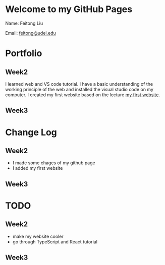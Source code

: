 # Welcome to my GitHub Pages

Name: Feitong Liu

Email: feitong@udel.edu

# Portfolio
## Week2 
I learned web and VS code tutorial. I have a basic understanding of the working principle of the web and installed the visual studio code on my computer. I created my first website based on the lecture [my first website](https://lfeitong.github.io/Week2-Web).

## Week3

# Change Log
## Week2 
- I made some chages of my github page
- I added my first website

## Week3

# TODO 
## Week2
- make my website cooler
- go through TypeScript and React tutorial

## Week3


